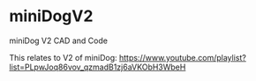 # miniDogV2
miniDog V2 CAD and Code

This relates to V2 of miniDog: https://www.youtube.com/playlist?list=PLpwJoq86vov_qzmadB1zj6aVKObH3WbeH
